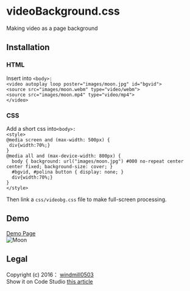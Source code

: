 # videoBackground.css
Making video as a page background

## Installation
### HTML
Insert into `<body>:`</br>
`<video autoplay loop poster="images/moon.jpg" id="bgvid">`</br>
`<source src="images/moon.webm" type="video/webm">`</br>
`<source src="images/moon.mp4" type="video/mp4">`</br>
`</video> `

### CSS
Add a short css into`<body>:`</br>
`<style>`</br>
`@media screen and (max-width: 500px) {`</br>
`  div{width:70%;} `</br>
`}`</br>
`@media all and (max-device-width: 800px) {`</br>
`  body { background: url("images/moon.jpg") #000 no-repeat center center fixed; background-size: cover; }`</br>
`  #bgvid, #polina button { display: none; }`</br>
`  div{width:70%;}`</br>
`}`</br>
`</style>`</br>

Then link a `css/videobg.css` file to make full-screen processing.

## Demo
[Demo Page](http://www.nousbuild.org/demo/background-video-cover/index.html)</br>
![Moon](http://www.nousbuild.org/demo/githubimages/videobackground.jpg)

## Legal
Copyright (c) 2016： [windmill0503](https://github.com/windmill0503)</br>
Show it on Code Studio [this article](http://www.nousbuild.org/codeu/background-video/)
